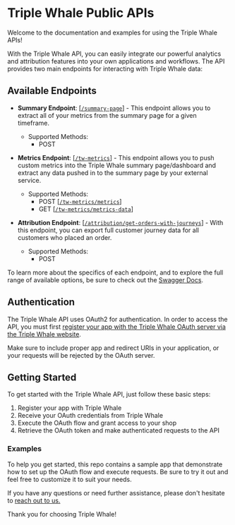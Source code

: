 # Triple Whale Public APIs

Welcome to the documentation and examples for using the Triple Whale APIs! 

With the Triple Whale API, you can easily integrate our powerful analytics and attribution features into your own applications and workflows. The API provides two main endpoints for interacting with Triple Whale data:

## Available Endpoints

- **Summary Endpoint**: [[`/summary-page`](https://developers.triplewhale.com/swagger/index.html#/summary-page/summary-page-get-data-post)] - This endpoint allows you to extract all of your metrics from the summary page for a given timeframe.
  - Supported Methods:
    - POST

- **Metrics Endpoint**: [[`/tw-metrics`](https://developers.triplewhale.com/swagger/index.html#/summary/summary-add-metrics)] - This endpoint allows you to push custom metrics into the Triple Whale summary page/dashboard and extract any data pushed in to the summary page by your external service.
  - Supported Methods: 
    - POST [[`/tw-metrics/metrics`](https://developers.triplewhale.com/swagger/index.html#/summary/summary-get-metrics)]
    - GET [[`/tw-metrics/metrics-data`](https://developers.triplewhale.com/swagger/index.html#/summary/summary-add-metrics)]

- **Attribution Endpoint**: [[`/attribution/get-orders-with-journeys`](https://developers.triplewhale.com/swagger/index.html#/attribution/attribution-get-orders-with-journeys-post)] - With this endpoint, you can export full customer journey data for all customers who placed an order.
  - Supported Methods: 
    - POST

To learn more about the specifics of each endpoint, and to explore the full range of available options, be sure to check out the [Swagger Docs](https://developers.triplewhale.com/swagger/index.html).

## Authentication

The Triple Whale API uses OAuth2 for authentication. In order to access the API, you must first [register your app with the Triple Whale OAuth server via the Triple Whale website](https://developers.triplewhale.com/register-new-app). 

Make sure to include proper app and redirect URIs in your application, or your requests will be rejected by the OAuth server.

## Getting Started

To get started with the Triple Whale API, just follow these basic steps:

1. Register your app with Triple Whale
2. Receive your OAuth credentials from Triple Whale
3. Execute the OAuth flow and grant access to your shop
4. Retrieve the OAuth token and make authenticated requests to the API  

### Examples  

To help you get started, this repo contains a sample app that demonstrate how to set up the OAuth flow and execute requests. Be sure to try it out and feel free to customize it to suit your needs.

If you have any questions or need further assistance, please don't hesitate to [reach out to us.](mailto:kellet@triplewhale.com)

Thank you for choosing Triple Whale!

